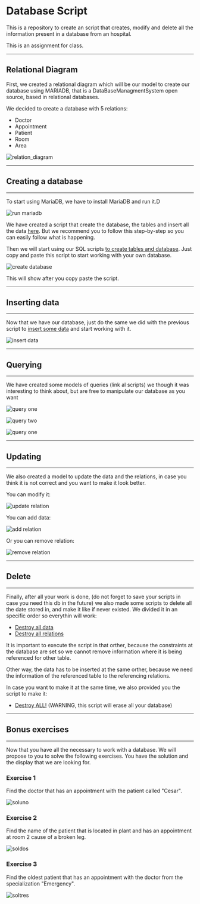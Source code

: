 # Database Script

This is a repository to create an script that creates, modify and delete all the information present in a database from an hospital.

This is an assignment for class.

----

## Relational Diagram

First, we created a relational diagram which will be our model to create our database using MARIADB, that is a DataBaseManagmentSystem open source, based in relational databases.

We decided to create a database with 5 relations:

* Doctor
* Appointment
* Patient
* Room
* Area

![relation_diagram](./doc/ASSI06.drawio.png)

----

## Creating a database

----

To start using MariaDB, we have to install MariaDB and run it.D

![run mariadb](./doc/run_mariadb.png)

We have created a script that create the database, the tables and insert all the data [here](./scripts/start.sql). But we recommend you to follow this step-by-step so you can easily follow what is happening.

Then we will start using our SQL scripts [to create tables and database](./scripts/ddl.sql). Just copy and paste this script to start working with your own database.

![create database](./doc/create_database.png)

This will show after you copy paste the script.

----

## Inserting data

----

Now that we have our database, just do the same we did with the previous script to [insert some data](./scripts/dml.sql) and start working with it.

![insert data](./doc/insert_data.png)

----

## Querying

----

We have created some models of queries (link al scripts) we though it was interesting to think about, but are free to manipulate our database as you want

![query one](./doc/query_one.png)

![query two](./doc/query_two.png)

![query one](./doc/query_one.png)

----

## Updating

----

We also created a model to update the data and the relations, in case you think it is not correct and you want to make it look better.

You can modify it:

![update relation](./doc/update_relation.png)

You can add data:

![add relation](./doc/add_relation.png)

Or you can remove relation:

![remove relation](./doc/remove_relation.png)

----

## Delete

----

Finally, after all your work is done, (do not forget to save your scripts in case you need this db in the future) we also made some scripts to delete all the date stored in, and make it like if never existed. We divided it in an specific order so everythin will work:

* [Destroy all data](./scripts/delete.sql)
* [Destroy all relations](./scripts/drop.sql)

It is important to execute the script in that orther, because the constraints at the database are set so we cannot remove information where it is being referenced for other table.

Other way, the data has to be inserted at the same orther, because we need the information of the referenced table to the referencing relations.

In case you want to make it at the same time, we also provided you the script to make it:

* [Destroy ALL!](./scripts/finish.sql) (WARNING, this script will erase all your database)

----

## Bonus exercises

----

Now that you have all the necessary to work with a database. We will propose to you to solve the following exercises. You have the solution and the display that we are looking for.

### Exercise 1

Find the doctor that has an appointment with the patient called "Cesar".

![soluno](./doc/sol_uno.png)

### Exercise 2

Find the name of the patient that is located in plant and has an appointment at room 2 cause of a broken leg.

![soldos](./doc/sol_dos.png)

### Exercise 3

Find the oldest patient that has an appointment with the doctor from the specialization "Emergency".

![soltres](./doc/soltres.png)
